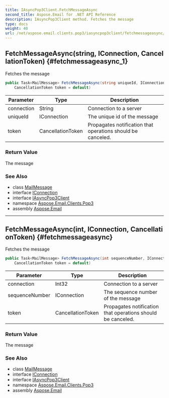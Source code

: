 ```yaml
---
title: IAsyncPop3Client.FetchMessageAsync
second_title: Aspose.Email for .NET API Reference
description: IAsyncPop3Client method. Fetches the message
type: docs
weight: 40
url: /net/aspose.email.clients.pop3/iasyncpop3client/fetchmessageasync/
---
```

## FetchMessageAsync(string, IConnection, CancellationToken) {#fetchmessageasync_1}

Fetches the message

```csharp
public Task<MailMessage> FetchMessageAsync(string uniqueId, IConnection connection = null, 
    CancellationToken token = default)
```

| Parameter | Type | Description |
| --- | --- | --- |
| connection | String | Connection to a server |
| uniqueId | IConnection | The unique id of the message |
| token | CancellationToken | Propagates notification that operations should be canceled. |

### Return Value

The message

### See Also

* class [MailMessage](../../../aspose.email/mailmessage/)
* interface [IConnection](../../../aspose.email.clients/iconnection/)
* interface [IAsyncPop3Client](../)
* namespace [Aspose.Email.Clients.Pop3](../../iasyncpop3client/)
* assembly [Aspose.Email](../../../)

---

## FetchMessageAsync(int, IConnection, CancellationToken) {#fetchmessageasync}

Fetches the message

```csharp
public Task<MailMessage> FetchMessageAsync(int sequenceNumber, IConnection connection = null, 
    CancellationToken token = default)
```

| Parameter | Type | Description |
| --- | --- | --- |
| connection | Int32 | Connection to a server |
| sequenceNumber | IConnection | The sequence number of the message |
| token | CancellationToken | Propagates notification that operations should be canceled. |

### Return Value

The message

### See Also

* class [MailMessage](../../../aspose.email/mailmessage/)
* interface [IConnection](../../../aspose.email.clients/iconnection/)
* interface [IAsyncPop3Client](../)
* namespace [Aspose.Email.Clients.Pop3](../../iasyncpop3client/)
* assembly [Aspose.Email](../../../)


